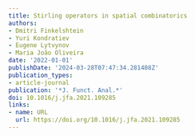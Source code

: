 ```yaml
---
title: Stirling operators in spatial combinatorics
authors:
- Dmitri Finkelshtein
- Yuri Kondratiev
- Eugene Lytvynov
- Maria João Oliveira
date: '2022-01-01'
publishDate: '2024-03-28T07:47:34.281408Z'
publication_types:
- article-journal
publication: '*J. Funct. Anal.*'
doi: 10.1016/j.jfa.2021.109285
links:
- name: URL
  url: https://doi.org/10.1016/j.jfa.2021.109285
---
```

